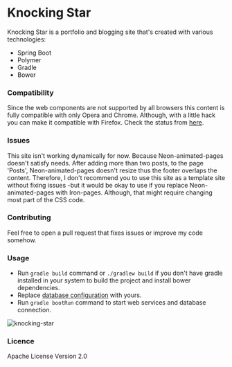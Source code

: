# Knocking Star

Knocking Star is a portfolio and blogging site that's created with various technologies:

 - Spring Boot
 - Polymer
 - Gradle
 - Bower
  
### Compatibility
Since the web components are not supported by all browsers this content is fully compatible with only Opera and Chrome. Although, with a little hack you can make it compatible with Firefox. Check the status from [here](http://jonrimmer.github.io/are-we-componentized-yet/).

### Issues 
This site isn't working dynamically for now. Because Neon-animated-pages doesn't satisfy needs. After adding more than two posts, to the page 'Posts', Neon-animated-pages doesn't resize thus the footer overlaps the content. Therefore, I don't recommend you to use this site as a template site without fixing issues -but it would be okay to use if you replace Neon-animated-pages with Iron-pages. Although, that might require changing most part of the CSS code.

### Contributing
Feel free to open a pull request that fixes issues or improve my code somehow.

### Usage
 - Run ```gradle build``` command or ```./gradlew build``` if you don't have gradle installed in your system to build the project and install bower dependencies. 
 - Replace [database configuration](https://github.com/ufukomer/knocking-star/blob/master/src/main/resources/application.properties) with yours.
 - Run ```gradle bootRun``` command to start web services and database connection.

![knocking-star](src/main/resources/static/images/knockingstar.gif)

### Licence
Apache License Version 2.0
